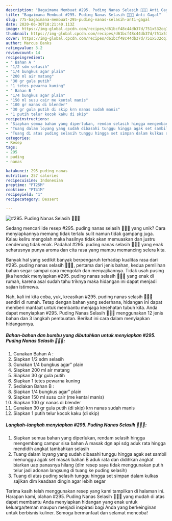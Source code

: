 ```yaml
---
description: "Bagaimana Membuat #295. Puding Nanas Selasih 🍍🍍🍍 Anti Gagal"
title: "Bagaimana Membuat #295. Puding Nanas Selasih 🍍🍍🍍 Anti Gagal"
slug: 775-bagaimana-membuat-295-puding-nanas-selasih-anti-gagal
date: 2020-06-30T18:21:40.113Z
image: https://img-global.cpcdn.com/recipes/d61bcf48c44db37d/751x532cq70/295-puding-nanas-selasih-🍍🍍🍍-foto-resep-utama.jpg
thumbnail: https://img-global.cpcdn.com/recipes/d61bcf48c44db37d/751x532cq70/295-puding-nanas-selasih-🍍🍍🍍-foto-resep-utama.jpg
cover: https://img-global.cpcdn.com/recipes/d61bcf48c44db37d/751x532cq70/295-puding-nanas-selasih-🍍🍍🍍-foto-resep-utama.jpg
author: Marcus Banks
ratingvalue: 3.2
reviewcount: 14
recipeingredient:
- " Bahan A "
- "1/2 sdm selasih"
- "1/4 bungkus agar plain"
- "200 ml air matang"
- "30 gr gula putih"
- "1 tetes pewarna kuning"
- " Bahan B "
- "1/4 bungkus agar plain"
- "150 ml susu cair me kental manis"
- "100 gr nanas di blender"
- "30 gr gula putih di skip krn nanas sudah manis"
- "1 putih telur kocok kaku di skip"
recipeinstructions:
- "Siapkan semua bahan yang diperlukan, rendam selasih hingga mengembang campur sisa bahan A masak dgn api sdg aduk rata hingga mendidih angkat tambahkan selasih"
- "Tuang dalam loyang yang sudah dibasahi tunggu hingga agak set sambil menunggu agak set masak bahan B aduk rata dan didihkan angkat biarkan uap panasnya hilang (dlm resep saya tidak menggunakan putih telur jadi adonan langsung di tuang ke puding selasih)"
- "Tuang di atas puding selasih tunggu hingga set simpan dalam kulkas sajikan dlm keadaan dingin agar lebih segar"
categories:
- Resep
tags:
- 295
- puding
- nanas

katakunci: 295 puding nanas 
nutrition: 257 calories
recipecuisine: Indonesian
preptime: "PT25M"
cooktime: "PT41M"
recipeyield: "1"
recipecategory: Dessert

---
```



![#295. Puding Nanas Selasih 🍍🍍🍍](https://img-global.cpcdn.com/recipes/d61bcf48c44db37d/751x532cq70/295-puding-nanas-selasih-🍍🍍🍍-foto-resep-utama.jpg)

Sedang mencari ide resep #295. puding nanas selasih 🍍🍍🍍 yang unik? Cara menyiapkannya memang tidak terlalu sulit namun tidak gampang juga. Kalau keliru mengolah maka hasilnya tidak akan memuaskan dan justru cenderung tidak enak. Padahal #295. puding nanas selasih 🍍🍍🍍 yang enak seharusnya punya aroma dan cita rasa yang mampu memancing selera kita.



Banyak hal yang sedikit banyak berpengaruh terhadap kualitas rasa dari #295. puding nanas selasih 🍍🍍🍍, pertama dari jenis bahan, kedua pemilihan bahan segar sampai cara mengolah dan menyajikannya. Tidak usah pusing jika hendak menyiapkan #295. puding nanas selasih 🍍🍍🍍 yang enak di rumah, karena asal sudah tahu triknya maka hidangan ini dapat menjadi sajian istimewa.


Nah, kali ini kita coba, yuk, kreasikan #295. puding nanas selasih 🍍🍍🍍 sendiri di rumah. Tetap dengan bahan yang sederhana, hidangan ini dapat memberi manfaat untuk membantu menjaga kesehatan tubuh kita. Anda dapat menyiapkan #295. Puding Nanas Selasih 🍍🍍🍍 menggunakan 12 jenis bahan dan 3 langkah pembuatan. Berikut ini cara dalam menyiapkan hidangannya.

<!--inarticleads1-->

##### Bahan-bahan dan bumbu yang dibutuhkan untuk menyiapkan #295. Puding Nanas Selasih 🍍🍍🍍:

1. Gunakan  Bahan A :
1. Siapkan 1/2 sdm selasih
1. Gunakan 1/4 bungkus agar&#34; plain
1. Siapkan 200 ml air matang
1. Siapkan 30 gr gula putih
1. Siapkan 1 tetes pewarna kuning
1. Sediakan  Bahan B :
1. Siapkan 1/4 bungkus agar&#34; plain
1. Siapkan 150 ml susu cair (me kental manis)
1. Siapkan 100 gr nanas di blender
1. Gunakan 30 gr gula putih (di skip) krn nanas sudah manis
1. Siapkan 1 putih telur kocok kaku (di skip)




<!--inarticleads2-->

##### Langkah-langkah menyiapkan #295. Puding Nanas Selasih 🍍🍍🍍:

1. Siapkan semua bahan yang diperlukan, rendam selasih hingga mengembang campur sisa bahan A masak dgn api sdg aduk rata hingga mendidih angkat tambahkan selasih
1. Tuang dalam loyang yang sudah dibasahi tunggu hingga agak set sambil menunggu agak set masak bahan B aduk rata dan didihkan angkat biarkan uap panasnya hilang (dlm resep saya tidak menggunakan putih telur jadi adonan langsung di tuang ke puding selasih)
1. Tuang di atas puding selasih tunggu hingga set simpan dalam kulkas sajikan dlm keadaan dingin agar lebih segar




Terima kasih telah menggunakan resep yang kami tampilkan di halaman ini. Harapan kami, olahan #295. Puding Nanas Selasih 🍍🍍🍍 yang mudah di atas dapat membantu Anda menyiapkan hidangan yang enak untuk keluarga/teman maupun menjadi inspirasi bagi Anda yang berkeinginan untuk berbisnis kuliner. Semoga bermanfaat dan selamat mencoba!
